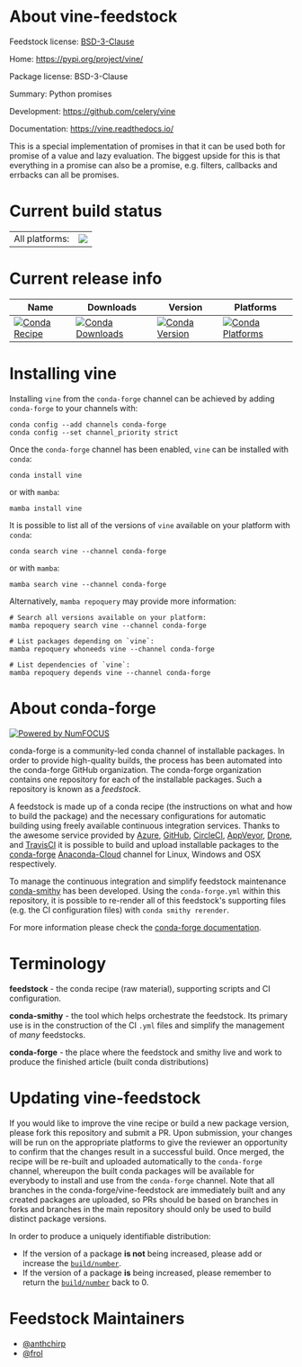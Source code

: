 About vine-feedstock
====================

Feedstock license: [BSD-3-Clause](https://github.com/conda-forge/vine-feedstock/blob/main/LICENSE.txt)

Home: https://pypi.org/project/vine/

Package license: BSD-3-Clause

Summary: Python promises

Development: https://github.com/celery/vine

Documentation: https://vine.readthedocs.io/

This is a special implementation of promises in that it can be used both
for promise of a value and lazy evaluation. The biggest upside for this
is that everything in a promise can also be a promise, e.g. filters,
callbacks and errbacks can all be promises.


Current build status
====================


<table><tr><td>All platforms:</td>
    <td>
      <a href="https://dev.azure.com/conda-forge/feedstock-builds/_build/latest?definitionId=3645&branchName=main">
        <img src="https://dev.azure.com/conda-forge/feedstock-builds/_apis/build/status/vine-feedstock?branchName=main">
      </a>
    </td>
  </tr>
</table>

Current release info
====================

| Name | Downloads | Version | Platforms |
| --- | --- | --- | --- |
| [![Conda Recipe](https://img.shields.io/badge/recipe-vine-green.svg)](https://anaconda.org/conda-forge/vine) | [![Conda Downloads](https://img.shields.io/conda/dn/conda-forge/vine.svg)](https://anaconda.org/conda-forge/vine) | [![Conda Version](https://img.shields.io/conda/vn/conda-forge/vine.svg)](https://anaconda.org/conda-forge/vine) | [![Conda Platforms](https://img.shields.io/conda/pn/conda-forge/vine.svg)](https://anaconda.org/conda-forge/vine) |

Installing vine
===============

Installing `vine` from the `conda-forge` channel can be achieved by adding `conda-forge` to your channels with:

```
conda config --add channels conda-forge
conda config --set channel_priority strict
```

Once the `conda-forge` channel has been enabled, `vine` can be installed with `conda`:

```
conda install vine
```

or with `mamba`:

```
mamba install vine
```

It is possible to list all of the versions of `vine` available on your platform with `conda`:

```
conda search vine --channel conda-forge
```

or with `mamba`:

```
mamba search vine --channel conda-forge
```

Alternatively, `mamba repoquery` may provide more information:

```
# Search all versions available on your platform:
mamba repoquery search vine --channel conda-forge

# List packages depending on `vine`:
mamba repoquery whoneeds vine --channel conda-forge

# List dependencies of `vine`:
mamba repoquery depends vine --channel conda-forge
```


About conda-forge
=================

[![Powered by
NumFOCUS](https://img.shields.io/badge/powered%20by-NumFOCUS-orange.svg?style=flat&colorA=E1523D&colorB=007D8A)](https://numfocus.org)

conda-forge is a community-led conda channel of installable packages.
In order to provide high-quality builds, the process has been automated into the
conda-forge GitHub organization. The conda-forge organization contains one repository
for each of the installable packages. Such a repository is known as a *feedstock*.

A feedstock is made up of a conda recipe (the instructions on what and how to build
the package) and the necessary configurations for automatic building using freely
available continuous integration services. Thanks to the awesome service provided by
[Azure](https://azure.microsoft.com/en-us/services/devops/), [GitHub](https://github.com/),
[CircleCI](https://circleci.com/), [AppVeyor](https://www.appveyor.com/),
[Drone](https://cloud.drone.io/welcome), and [TravisCI](https://travis-ci.com/)
it is possible to build and upload installable packages to the
[conda-forge](https://anaconda.org/conda-forge) [Anaconda-Cloud](https://anaconda.org/)
channel for Linux, Windows and OSX respectively.

To manage the continuous integration and simplify feedstock maintenance
[conda-smithy](https://github.com/conda-forge/conda-smithy) has been developed.
Using the ``conda-forge.yml`` within this repository, it is possible to re-render all of
this feedstock's supporting files (e.g. the CI configuration files) with ``conda smithy rerender``.

For more information please check the [conda-forge documentation](https://conda-forge.org/docs/).

Terminology
===========

**feedstock** - the conda recipe (raw material), supporting scripts and CI configuration.

**conda-smithy** - the tool which helps orchestrate the feedstock.
                   Its primary use is in the construction of the CI ``.yml`` files
                   and simplify the management of *many* feedstocks.

**conda-forge** - the place where the feedstock and smithy live and work to
                  produce the finished article (built conda distributions)


Updating vine-feedstock
=======================

If you would like to improve the vine recipe or build a new
package version, please fork this repository and submit a PR. Upon submission,
your changes will be run on the appropriate platforms to give the reviewer an
opportunity to confirm that the changes result in a successful build. Once
merged, the recipe will be re-built and uploaded automatically to the
`conda-forge` channel, whereupon the built conda packages will be available for
everybody to install and use from the `conda-forge` channel.
Note that all branches in the conda-forge/vine-feedstock are
immediately built and any created packages are uploaded, so PRs should be based
on branches in forks and branches in the main repository should only be used to
build distinct package versions.

In order to produce a uniquely identifiable distribution:
 * If the version of a package **is not** being increased, please add or increase
   the [``build/number``](https://docs.conda.io/projects/conda-build/en/latest/resources/define-metadata.html#build-number-and-string).
 * If the version of a package **is** being increased, please remember to return
   the [``build/number``](https://docs.conda.io/projects/conda-build/en/latest/resources/define-metadata.html#build-number-and-string)
   back to 0.

Feedstock Maintainers
=====================

* [@anthchirp](https://github.com/anthchirp/)
* [@frol](https://github.com/frol/)

